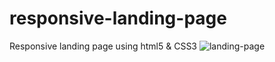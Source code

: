 # responsive-landing-page
Responsive landing page using html5 &amp; CSS3 
![landing-page](https://github.com/RawanAlkhrese/responsive-landing-page/edit/master/Responsive-Landing-Page.gif)
